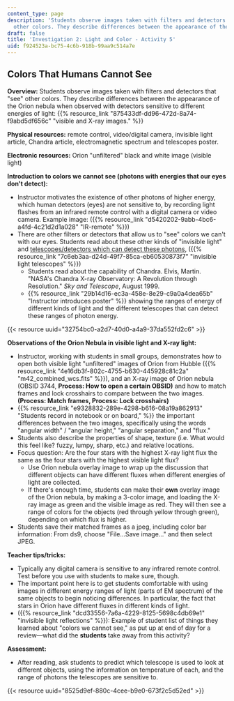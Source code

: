 ```yaml
---
content_type: page
description: 'Students observe images taken with filters and detectors that "see"
  other colors. They describe differences between the appearance of the Orion nebula. '
draft: false
title: 'Investigation 2: Light and Color - Activity 5'
uid: f924523a-bc75-4c6b-918b-99aa9c514a7e
---
```

## **Colors That Humans Cannot See**

**Overview:** Students observe images taken with filters and detectors that "see" other colors. They describe differences between the appearance of the Orion nebula when observed with detectors sensitive to different energies of light: {{% resource_link "875433df-dd96-472d-8a74-f9abd5df656c" "visible and X-ray images." %}}

**Physical resources:** remote control, video/digital camera, invisible light article, Chandra article, electromagnetic spectrum and telescopes poster.

**Electronic resources:** Orion "unfiltered" black and white image (visible light)

**Introduction to colors we cannot see (photons with energies that our eyes don't detect):**

- Instructor motivates the existence of other photons of higher energy, which human detectors (eyes) are not sensitive to, by recording light flashes from an infrared remote control with a digital camera or video camera. Example image: ({{% resource_link "d5420202-9abb-4bc6-a4fd-4c21d2d1a028" "IR-remote" %}})
- There are other filters or detectors that allow us to "see" colors we can't with our eyes. Students read about these other kinds of "invisible light" and [telescopes/detectors which can detect these photons](http://www.astronomy.com/asy/default.aspx?c=a&id=1078), ({{% resource_link "7c6eb3aa-d24d-49f7-85ca-eb60530873f7" "invisible light telescopes" %}})
    - Students read about the capability of Chandra. Elvis, Martin. "NASA's Chandra X-ray Observatory: A Revolution through Resolution." *Sky and Telescope*, August 1999.
    - {{% resource_link "29b14d16-ec3a-458e-8e29-c9a0a4dea65b" "Instructor introduces poster" %}} showing the ranges of energy of different kinds of light and the different telescopes that can detect these ranges of photon energy.

{{< resource uuid="32754bc0-a2d7-40d0-a4a9-37da552fd2c6" >}}

**Observations of the Orion Nebula in visible light and X-ray light:**

- Instructor, working with students in small groups, demonstrates how to open both visible light "unfiltered" images of Orion from Hubble ({{% resource_link "4e16db3f-802c-4755-b630-445928c81c2a" "m42\_combined\_wcs.fits" %}}), and an X-ray image of Orion nebula (OBSID 3744, **Process: How to open a certain OBSID)** and how to match frames and lock crosshairs to compare between the two images. **(Process: Match frames, Process: Lock crosshairs)**
- {{% resource_link "e9328832-289e-4298-b616-08a19a862913" "Students record in notebook or on board," %}} the important differences between the two images, specifically using the words "angular width" / "angular height," "angular separation," and "flux."
- Students also describe the properties of shape, texture (i.e. What would this feel like? fuzzy, lumpy, sharp, etc.) and relative locations.
- Focus question: Are the four stars with the highest X-ray light flux the same as the four stars with the highest visible light flux?
    - Use Orion nebula overlay image to wrap up the discussion that different objects can have different fluxes when different energies of light are collected.
    - If there's enough time, students can make their **own** overlay image of the Orion nebula, by making a 3-color image, and loading the X-ray image as green and the visible image as red. They will then see a range of colors for the objects (red through yellow through green), depending on which flux is higher.
- Students save their matched frames as a jpeg, including color bar information: From ds9, choose "File…Save image…" and then select JPEG.

**Teacher tips/tricks:**

- Typically any digital camera is sensitive to any infrared remote control. Test before you use with students to make sure, though.
- The important point here is to get students comfortable with using images in different energy ranges of light (parts of EM spectrum) of the same objects to begin noticing differences. In particular, the fact that stars in Orion have different fluxes in different kinds of light.
- ({{% resource_link "dcd33556-7a6a-4229-8125-5698c4db69e1" "invisible light reflections" %}}): Example of student list of things they learned about "colors we cannot see," as put up at end of day for a review—what did the **students** take away from this activity?

**Assessment:**

- After reading, ask students to predict which telescope is used to look at different objects, using the information on temperature of each, and the range of photons the telescopes are sensitive to. 

{{< resource uuid="8525d9ef-880c-4cee-b9e0-673f2c5d52ed" >}}